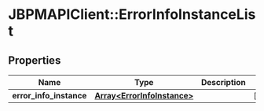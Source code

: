 # JBPMAPIClient::ErrorInfoInstanceList

## Properties
Name | Type | Description | Notes
------------ | ------------- | ------------- | -------------
**error_info_instance** | [**Array&lt;ErrorInfoInstance&gt;**](ErrorInfoInstance.md) |  | [optional] 


